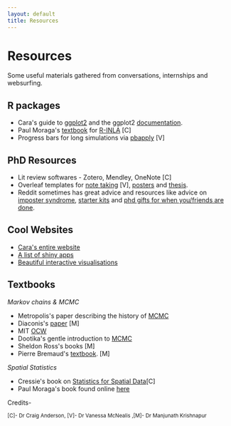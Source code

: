 ```yaml
---
layout: default
title: Resources
---
```


# Resources

Some useful materials gathered from conversations, internships and websurfing.

R packages
---

- Cara's guide to [ggplot2](https://www.cararthompson.com/talks) and the ggplot2 [documentation](https://ggplot2.tidyverse.org/).
- Paul Moraga's [textbook](https://www.paulamoraga.com/book-geospatial/) for [R-INLA](http://www.r-inla.org/) [C]
- Progress bars for long simulations via [pbapply](https://www.rdocumentation.org/packages/pbapply/versions/1.7-2/topics/pbapply) [V]

PhD Resources
---
- Lit review softwares - Zotero, Mendley, OneNote [C]
- Overleaf templates for [note taking](https://www.overleaf.com/latex/examples/research-diary-example-entry/wpbnzmqjtcvw) [V], [posters](https://www.overleaf.com/latex/templates/uzh-poster-template/ypwsnptqzmfy) and [thesis](https://www.overleaf.com/latex/templates/phd-thesis-template-for-cambridge-university-engineering-department-cued-latex-xelatex-and-lualatex-support-v2-dot-1/kgfqybfnqkdf).
- Reddit sometimes has great advice and resources like advice on [imposter syndrome](https://www.reddit.com/r/GradSchool/comments/j9gcen/a_letter_to_all_of_you_from_the_dumbest_person_in/), [starter kits](https://www.reddit.com/r/AskAcademiaUK/comments/1eqsm00/things_you_wish_youd_known_before_starting_your/) and [phd gifts for when you/friends are done](https://www.reddit.com/r/PhD/comments/1gbpo6i/what_did_you_gift_yourself_once_you_finished_your/).

Cool Websites
---
- [Cara's entire website](https://www.cararthompson.com/talk)
- [A list of shiny apps](https://grabear.github.io/awesome-rshiny/)
- [Beautiful interactive visualisations](https://chanrt.github.io/simulations.html)

  
Textbooks 
---

*Markov chains & MCMC*
- Metropolis's paper describing the history of [MCMC](https://arxiv.org/pdf/0808.2902)
- Diaconis's [paper](https://math.uchicago.edu/~shmuel/Network-course-readings/MCMCRev.pdf) [M]
- MIT [OCW](https://ocw.mit.edu/courses/6-041-probabilistic-systems-analysis-and-applied-probability-fall-2010/resources/lecture-16-markov-chains-i/) 
- Dootika's gentle introduction to [MCMC](https://www.bing.com/videos/riverview/relatedvideo?q=into+to+mcmc+dootika+vats&refig=1ebe8e00ebf64e8980ff5df3799c9e4f&pc=DCTS&ru=/search?q=into+to+mcmc+dootika+vats&form=ANNH01&refig=1ebe8e00ebf64e8980ff5df3799c9e4f&pc=DCTS&mmscn=vwrc&mid=CEAFE31F568A34138F63CEAFE31F568A34138F63&FORM=WRVORC&ntb=1&msockid=3bb83cad5bca11f0bde5f028d1b2df87)
- Sheldon Ross's books [M]
- Pierre Bremaud's [textbook](https://link.springer.com/book/10.1007/978-3-030-45982-6). [M]

 *Spatial Statistics* 
 - Cressie's book on [Statistics for Spatial Data](https://onlinelibrary.wiley.com/doi/book/10.1002/9781119115151?msockid=249ea3195d2e6f811d22b60a5c546e13)[C]
 - Paul Moraga's book found online [here](https://www.paulamoraga.com/book-spatial/)


Credits-

   <sup>[C]- Dr Craig Anderson, [V]- Dr Vanessa McNealis ,[M]- Dr Manjunath Krishnapur<sup>

